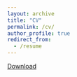 ```yaml
---
layout: archive
title: "CV"
permalink: /cv/
author_profile: true
redirect_from:
  - /resume
---
```

<a href="../files/cv.pdf" download="cv.pdf">Download</a>  
